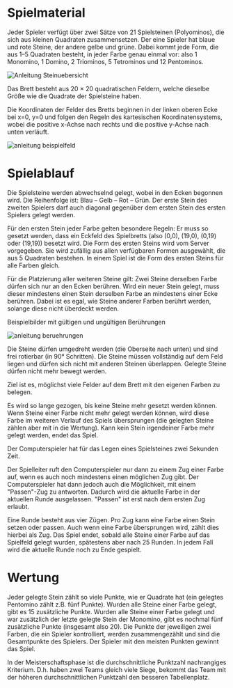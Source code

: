 # Spielmaterial

Jeder Spieler verfügt über zwei Sätze von 21 Spielsteinen (Polyominos),
die sich aus kleinen Quadraten zusammensetzen. Der eine Spieler hat
blaue und rote Steine, der andere gelbe und grüne. Dabei kommt jede
Form, die aus 1–5 Quadraten besteht, in jeder Farbe genau einmal vor:
also 1 Monomino, 1 Domino, 2 Triominos, 5 Tetrominos und 12 Pentominos.

![Anleitung Steinuebersicht](Anleitung_Steinuebersicht.png)

Das Brett besteht aus 20 × 20 quadratischen Feldern, welche dieselbe
Größe wie die Quadrate der Spielsteine haben.

Die Koordinaten der Felder des Bretts beginnen in der linken oberen Ecke
bei x=0, y=0 und folgen den Regeln des kartesischen Koordinatensystems,
wobei die positive x-Achse nach rechts und die positive y-Achse nach
unten verläuft.

![anleitung beispielfeld](anleitung_beispielfeld.png)

# Spielablauf

Die Spielsteine werden abwechselnd gelegt, wobei in den Ecken begonnen
wird. Die Reihenfolge ist: Blau – Gelb – Rot – Grün. Der erste Stein des
zweiten Spielers darf auch diagonal gegenüber dem ersten Stein des
ersten Spielers gelegt werden.

Für den ersten Stein jeder Farbe gelten besondere Regeln: Er muss so
gesetzt werden, dass ein Eckfeld des Spielbretts (also (0,0), (19,0),
(0,19) oder (19,19)) besetzt wird. Die Form des ersten Steins wird vom
Server vorgegeben. Sie wird zufällig aus allen verfügbaren Formen
ausgewählt, die aus 5 Quadraten bestehen. In einem Spiel ist die Form
des ersten Steins für alle Farben gleich.

Für die Platzierung aller weiteren Steine gilt: Zwei Steine derselben
Farbe dürfen sich nur an den Ecken berühren. Wird ein neuer Stein
gelegt, muss dieser mindestens einen Stein derselben Farbe an mindestens
einer Ecke berühren. Dabei ist es egal, wie Steine anderer Farben
berührt werden, solange diese nicht überdeckt werden.

Beispielbilder mit gültigen und ungültigen Berührungen

![anleitung beruehrungen](anleitung_beruehrungen.png)

Die Steine dürfen umgedreht werden (die Oberseite nach unten) und sind
frei rotierbar (in 90° Schritten). Die Steine müssen vollständig auf dem
Feld liegen und dürfen sich nicht mit anderen Steinen überlappen.
Gelegte Steine dürfen nicht mehr bewegt werden.

Ziel ist es, möglichst viele Felder auf dem Brett mit den eigenen Farben
zu belegen.

Es wird so lange gezogen, bis keine Steine mehr gesetzt werden können.
Wenn Steine einer Farbe nicht mehr gelegt werden können, wird diese
Farbe im weiteren Verlauf des Spiels übersprungen (die gelegten Steine
zählen aber mit in die Wertung). Kann kein Stein irgendeiner Farbe mehr
gelegt werden, endet das Spiel.

Der Computerspieler hat für das Legen eines Spielsteines zwei Sekunden
Zeit.

Der Spielleiter ruft den Computerspieler nur dann zu einem Zug einer
Farbe auf, wenn es auch noch mindestens einen möglichen Zug gibt. Der
Computerspieler hat dann jedoch auch die Möglichkeit, mit einem
"Passen"-Zug zu antworten. Dadurch wird die aktuelle Farbe in der
aktuellen Runde ausgelassen. "Passen" ist erst nach dem ersten Zug
erlaubt.

Eine Runde besteht aus vier Zügen. Pro Zug kann eine Farbe einen Stein
setzen oder passen. Auch wenn eine Farbe übersprungen wird, zählt dies
hierbei als Zug. Das Spiel endet, sobald alle Steine einer Farbe auf das
Spielfeld gelegt wurden, spätestens aber nach 25 Runden. In jedem Fall
wird die aktuelle Runde noch zu Ende gespielt.

# Wertung

Jeder gelegte Stein zählt so viele Punkte, wie er Quadrate hat (ein
gelegtes Pentomino zählt z.B. fünf Punkte). Wurden alle Steine einer
Farbe gelegt, gibt es 15 zusätzliche Punkte. Wurden alle Steine einer
Farbe gelegt und war zusätzlich der letzte gelegte Stein der Monomino,
gibt es nochmal fünf zusätzliche Punkte (insgesamt also 20). Die Punkte
der jeweiligen zwei Farben, die ein Spieler kontrolliert, werden
zusammengezählt und sind die Gesamtpunkte des Spielers. Der Spieler mit
den meisten Punkten gewinnt das Spiel.

In der Meisterschaftsphase ist die durchschnittliche Punktzahl
nachrangiges Kriterium. D.h. haben zwei Teams gleich viele Siege,
bekommt das Team mit der höheren durchschnittlichen Punktzahl den
besseren Tabellenplatz.

